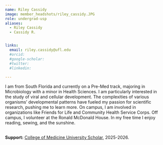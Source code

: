 ```yaml
---
name: Riley Cassidy
image: member_headshots/riley_cassidy.JPG
role: undergrad-usp
aliases:
  - Riley Cassidy
  - Cassidy R.


links:
  email: riley.cassidy@ufl.edu
  #orcid: 
  #google-scholar:
  #twitter: 
  #linkedin: 
  
---
```

I am from South Florida and currently on a Pre-Med track, majoring in Microbiology with a minor in Health Sciences. I am particularly interested in the study of viral and cellular development. The complexities of various organisms’ developmental patterns have fueled my passion for scientific research, pushing me to learn more. On campus, I am involved in organizations like Friends for Life and Community Health Service Corps. Off campus, I volunteer at the Ronald McDonald House. In my free time I enjoy reading, sewing, and the sunshine. <br>
<br>

**Support:** [College of Medicine University Scholar](https://universityscholars.med.ufl.edu/), 2025-2026.



